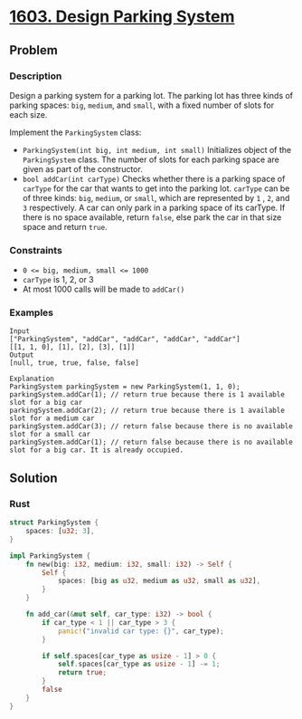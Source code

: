 # [1603. Design Parking System](https://leetcode.com/problems/design-parking-system/)

## Problem

### Description

Design a parking system for a parking lot. The parking lot has three kinds of
parking spaces: `big`, `medium`, and `small`, with a fixed number of slots for
each size.

Implement the `ParkingSystem` class:

* `ParkingSystem(int big, int medium, int small)` Initializes object of
  the `ParkingSystem` class. The number of slots for each parking space are
  given as part of the constructor.
* `bool addCar(int carType)` Checks whether there is a parking space
  of `carType` for the car that wants to get into the parking lot. `carType` can
  be of three kinds: `big`, `medium`, or `small`, which are represented by `1`
  , `2`, and `3` respectively. A car can only park in a parking space of its
  carType. If there is no space available, return `false`, else park the car in
  that size space and return `true`.

### Constraints

* `0 <= big, medium, small <= 1000`
* `carType` is 1, 2, or 3
* At most 1000 calls will be made to `addCar()`

### Examples

```text
Input
["ParkingSystem", "addCar", "addCar", "addCar", "addCar"]
[[1, 1, 0], [1], [2], [3], [1]]
Output
[null, true, true, false, false]

Explanation
ParkingSystem parkingSystem = new ParkingSystem(1, 1, 0);
parkingSystem.addCar(1); // return true because there is 1 available slot for a big car
parkingSystem.addCar(2); // return true because there is 1 available slot for a medium car
parkingSystem.addCar(3); // return false because there is no available slot for a small car
parkingSystem.addCar(1); // return false because there is no available slot for a big car. It is already occupied.
```

## Solution

### Rust

```rust
struct ParkingSystem {
    spaces: [u32; 3],
}

impl ParkingSystem {
    fn new(big: i32, medium: i32, small: i32) -> Self {
        Self {
            spaces: [big as u32, medium as u32, small as u32],
        }
    }

    fn add_car(&mut self, car_type: i32) -> bool {
        if car_type < 1 || car_type > 3 {
            panic!("invalid car type: {}", car_type);
        }

        if self.spaces[car_type as usize - 1] > 0 {
            self.spaces[car_type as usize - 1] -= 1;
            return true;
        }
        false
    }
}
```